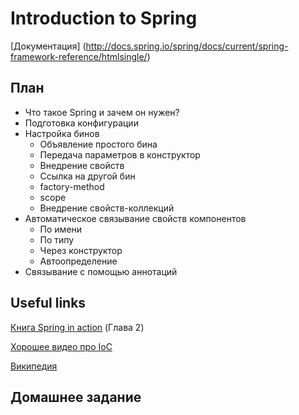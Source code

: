 # Introduction to Spring

[Документация] (http://docs.spring.io/spring/docs/current/spring-framework-reference/htmlsingle/)

## План

* Что такое Spring и зачем он нужен?
* Подготовка конфигурации
* Настройка бинов
  * Объявление простого бина
  * Передача параметров в конструктор
  * Внедрение свойств
  * Ссылка на другой бин
  * factory-method
  * scope
  * Внедрение свойств-коллекций
* Автоматическое связывание свойств компонентов
  * По имени
  * По типу
  * Через конструктор
  * Автоопределение
* Связывание с помощью аннотаций



## Useful links
[Книга Spring in action](https://www.assembla.com/spaces/gorsv/documents/aZ5WPupOSr457dacwqEsg8/download/aZ5WPupOSr457dacwqEsg8) (Глава 2)

[Хорошее видео про IoC](http://www.youtube.com/watch?v=ZdBwF26oWhs)

[Википедия](https://ru.wikipedia.org/wiki/%D0%98%D0%BD%D0%B2%D0%B5%D1%80%D1%81%D0%B8%D1%8F_%D1%83%D0%BF%D1%80%D0%B0%D0%B2%D0%BB%D0%B5%D0%BD%D0%B8%D1%8F)

## Домашнее задание
